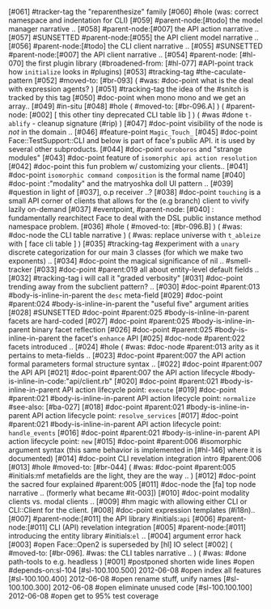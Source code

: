 [#061]       #tracker-tag the "reparenthesize" family
[#060] #hole (was: correct namespace and indentation for CLI)
[#059]       #parent-node:[#todo] the model manager narrative ..
[#058]       #parent-node:[#007] the API action narrative ..
[#057]       #SUNSETTED #parent-node:[#055] the API client model narrative ..
[#056]       #parent-node:[#todo] the CLI client narrative ..
[#055]       #SUNSETTED #parent-node:[#007] the API client narrative ..
[#054]       #parent-node: [#hl-070] the first plugin library (#broadened-from:
               [#hl-077] #API-point track how `initialize` looks in #plugins)
[#053]       #tracking-tag #the-caculate-pattern
[#052]       #moved-to: [#br-093]
             ( #was: #doc-point what is the deal with expression agents? )
[#051]       #tracking-tag the idea of the #snitch is tracked by this tag
[#050]       #doc-point when mono mono and we get an array..
[#049]       #in-situ
[#048] #hole ( #moved-to: [#br-096.A] )
             ( #parent-node: [#002]  [ this other tiny deprecated CLI table lib ] )
             ( #was #done `t-ablify` - cleanup signature (#rip) )
[#047]       #doc-point visibility of the node is *not* in the domain ..
[#046]       #feature-point `Magic_Touch_`
[#045]       #doc-point Face::TestSupport::CLI and below is part of face's
             public API. it is used by several other subproducts.
[#044]       #doc-point `ouroboros` and "strange modules"
[#043]       #doc-point feature of `isomorphic api action resolution`
[#042]       #doc-point this fun problem w/ customizing your clients..
[#041]       #doc-point `isomorphic command composition` is the formal name
[#040]       #doc-point :"modality" and the matryoshka doll UI pattern ..
[#039]       #question in light of [#037], o.p receiver ..?
[#038]       #doc-point `touching` is a small API corner of clients that
               allows for the (e.g branch) client to vivify lazily on-demand
[#037]       #eventpoint, #parent-node: [#040] : fundamentally rearchitect Face
               to deal with the DSL public instance method namespace problem.
[#036] #hole ( #moved-to: [#br-096.B] )
             ( #was: #doc-node the CLI table narrative )
             ( #was: replace universe with `t_ableize` with [ face cli table ] )
[#035]       #tracking-tag #experiment with a `unary` discrete categorization
               for our main 3 classes (for which we make two exponents) ..
[#034]       #doc-point the magical significance of nil ..
               #smell-tracker
[#033]       #doc-point #parent:019
               all about entity-level default fields ..
[#032]       #tracking-tag i will call it "graded verbosity"
[#031]       #doc-point trending away from the subclient pattern? ..
[#030]       #doc-point #parent:013 #body-is-inline-in-parent
               the `desc` meta-field
[#029]       #doc-point #parent:024 #body-is-inline-in-parent
               the "useful five" argument arities
[#028]       #SUNSETTED #doc-point #parent:025 #body-is-inline-in-parent
               facets are hard-coded
[#027]       #doc-point #parent:025 #body-is-inline-in-parent
               binary facet reflection
[#026]       #doc-point #parent:025 #body-is-inline-in-parent
               the facet's `enhance` API
[#025]       #doc-node #parent:022 facets introduced ..
[#024] #hole ( #was:  #doc-node #parent:013 arity as it pertains to meta-fields ..
[#023]       #doc-point #parent:007
               the API action formal parameters formal structure syntax ..
[#022]       #doc-point #parent:007 the API API
[#021]       #doc-point #parent:007 the API action lifecycle
               #body-is-inline-in-code:"api/client.rb"
[#020]       #doc-point #parent:021 #body-is-inline-in-parent
               API action lifecycle point: `execute`
[#019]       #doc-point #parent:021 #body-is-inline-in-parent
               API action lifecycle point: `normalize`
             #see-also: [#ba-027]
[#018]       #doc-point #parent:021 #body-is-inline-in-parent
               API action lifecycle point: `resolve_services`
[#017]       #doc-point #parent:021 #body-is-inline-in-parent
               API action lifecycle point: `handle_events`
[#016]       #doc-point #parent:021 #body-is-inline-in-parent
               API action lifecycle point: `new`
[#015]       #doc-point #parent:006 #isomorphic argument syntax (this same
               behavior is implemented in [#hl-146] where it is documented)
[#014]       #doc-point CLI revelation integration intro #parent:006
[#013] #hole #moved-to: [#br-044]
             ( #was: #doc-point #parent:005 #initials:mf
               metafields are the light, they are the way .. )
[#012]       #doc-point the sacred four explained #parent:005
[#011]       #doc-node the [fa] top node narrative ..
               (formerly what became #it-003])
[#010]       #doc-point modality clients vs. modal clients ..
[#009] #hm   magic with allowing either CLI or CLI::Client for the client.
[#008]       #doc-point expression templates (#i18n)..
[#007]       #parent-node:[#011] the API library #initials:`api`
[#006]       #parent-node:[#011] CLI (API) revelation integration
[#005]       #parent-node:[#011] introducing the entity library #initials:`el` ..
[#004]       argument error hack
[#003] #open Face::Open2 is superseded by [hl] IO select
[#002]       ( #moved-to: [#br-096]. #was: the CLI tables narrative .. )
             ( #was: #done path-tools to e.g. headless )
[#001]       #postponed shorten wide lines #open #depends-on:sl-104
[#sl-100.100.500] 2012-06-08 #open index all features
[#sl-100.100.400] 2012-06-08 #open rename stuff, unify names
[#sl-100.100.300] 2012-06-08 #open eliminate unused code
[#sl-100.100.100] 2012-06-08 #open get to 95% test coverage

